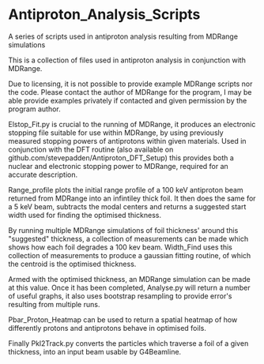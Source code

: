 # Antiproton_Analysis_Scripts
A series of scripts used in antiproton analysis resulting from MDRange simulations

This is a collection of files used in antiproton analysis in conjunction with MDRange.

Due to licensing, it is not possible to provide example MDRange scripts nor the code. Please contact the author of MDRange for the program,
I may be able provide examples privately if contacted and given permission by the program author.

Elstop_Fit.py is crucial to the running of MDRange, it produces an electronic stopping file suitable for use within MDRange, by using previously measured
stopping powers of antiprotons within given materials. Used in conjunction with the DFT routine (also available on github.com/stevepadden/Antiproton_DFT_Setup)
this provides both a nuclear and electronic stopping power to MDRange, required for an accurate description.

Range_profile plots the initial range profile of a 100 keV antiproton beam returned from MDRange into an infintiley thick foil.
It then does the same for a 5 keV beam, subtracts the modal centers and returns a suggested start width used for finding the optimised thickness.

By running multiple MDRange simulations of foil thickness' around this "suggested" thickness, a collection of measurements
can be made which shows how each foil degrades a 100 kev beam. Width_Find uses this collection of measurements to produce a gaussian
fitting routine, of which the centroid is the optimised thickness.

Armed with the optimised thickness, an MDRange simulation can be made at this value. Once it has been completed, Analyse.py 
will return a number of useful graphs, it also uses bootstrap resampling to provide error's resulting from multiple runs.

Pbar_Proton_Heatmap can be used to return a spatial heatmap of how differently protons and antiprotons behave in optimised foils.

Finally Pkl2Track.py converts the particles which traverse a foil of a given thickness, into an input beam usable by G4Beamline.
